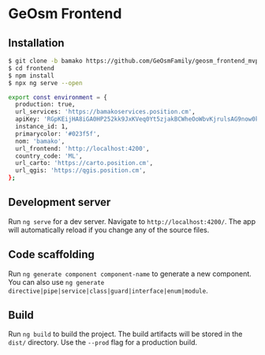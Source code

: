 # GeOsm Frontend

## Installation

```sh
$ git clone -b bamako https://github.com/GeOsmFamily/geosm_frontend_mvp.git frontend
$ cd frontend
$ npm install
$ npx ng serve --open
```

```sh
export const environment = {
  production: true,
  url_services: 'https://bamakoservices.position.cm',
  apiKey: 'RGpKEijHA8iGA0HP252kk9JxKVeq0Yt5zjakBCWheOoWbvKjrulsAG9now0kWh46',
  instance_id: 1,
  primarycolor: '#023f5f',
  nom: 'bamako',
  url_frontend: 'http://localhost:4200',
  country_code: 'ML',
  url_carto: 'https://carto.position.cm',
  url_qgis: 'https://qgis.position.cm',
};
```

## Development server

Run `ng serve` for a dev server. Navigate to `http://localhost:4200/`. The app will automatically reload if you change any of the source files.

## Code scaffolding

Run `ng generate component component-name` to generate a new component. You can also use `ng generate directive|pipe|service|class|guard|interface|enum|module`.

## Build

Run `ng build` to build the project. The build artifacts will be stored in the `dist/` directory. Use the `--prod` flag for a production build.
